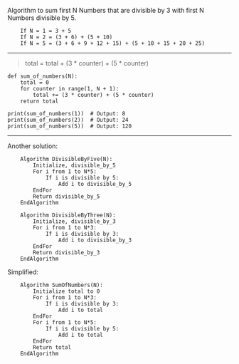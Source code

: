 Algorithm to sum first N Numbers that are divisible by 3 with first
N Numbers divisible by 5.

        If N = 1 = 3 + 5
        If N = 2 = (3 + 6) + (5 + 10)
        If N = 5 = (3 + 6 + 9 + 12 + 15) + (5 + 10 + 15 + 20 + 25)

---

>total = total + (3 * counter) + (5 * counter)

    def sum_of_numbers(N):
        total = 0
        for counter in range(1, N + 1):
            total += (3 * counter) + (5 * counter)
        return total

    print(sum_of_numbers(1))  # Output: 8
    print(sum_of_numbers(2))  # Output: 24
    print(sum_of_numbers(5))  # Output: 120

---
Another solution:

        Algorithm DivisibleByFive(N):
            Initialize, divisible_by_5
            For i from 1 to N*5:
                If i is divisible by 5:
                    Add i to divisible_by_5
            EndFor
            Return divisible_by_5
        EndAlgorithm

        Algorithm DivisibleByThree(N):
            Initialize, divisible_by_3
            For i from 1 to N*3:
                If i is divisible by 3:
                    Add i to divisible_by_3
            EndFor
            Return divisible_by_3
        EndAlgorithm



Simplified:

        Algorithm SumOfNumbers(N):
            Initialize total to 0
            For i from 1 to N*3:
                If i is divisible by 3:
                    Add i to total
            EndFor
            For i from 1 to N*5:
                If i is divisible by 5:
                    Add i to total
            EndFor
            Return total
        EndAlgorithm